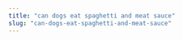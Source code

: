 ```yaml
---
title: "can dogs eat spaghetti and meat sauce"
slug: "can-dogs-eat-spaghetti-and-meat-sauce"
---
```


